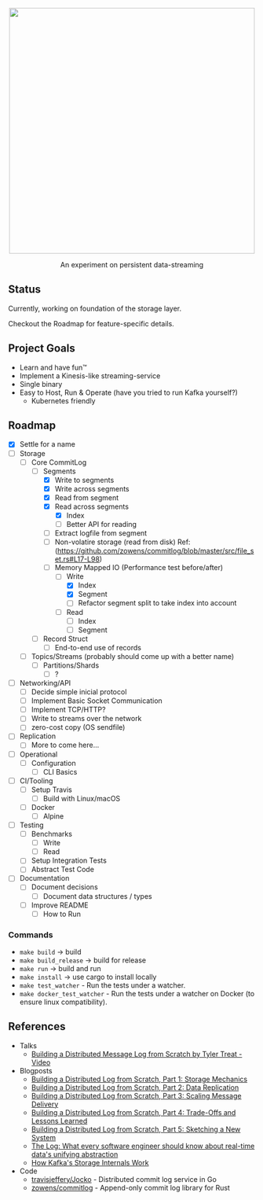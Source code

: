<p align="center">
  <img src="https://github.com/marceloboeira/voik/blob/master/docs/logos/logo_transparent.png?raw=true" width="500">
  <p align="center">An experiment on persistent data-streaming<p>
</p>

## Status

Currently, working on foundation of the storage layer.

Checkout the Roadmap for feature-specific details.

## Project Goals

* Learn and have fun™️
* Implement a Kinesis-like streaming-service
* Single binary
* Easy to Host, Run & Operate (have you tried to run Kafka yourself?)
  * Kubernetes friendly

## Roadmap

* [x] Settle for a name
* [ ] Storage
  * [ ] Core CommitLog
    * [ ] Segments
      * [x] Write to segments
      * [x] Write across segments
      * [x] Read from segment
      * [x] Read across segments
        * [x] Index
        * [ ] Better API for reading
      * [ ] Extract logfile from segment
      * [ ] Non-volatire storage (read from disk) Ref: (https://github.com/zowens/commitlog/blob/master/src/file_set.rs#L17-L98)
      * [ ] Memory Mapped IO (Performance test before/after)
        * [ ] Write
          * [x] Index
          * [x] Segment
          * [ ] Refactor segment split to take index into account
        * [ ] Read
          * [ ] Index
          * [ ] Segment
    * [ ] Record Struct
      * [ ] End-to-end use of records
  * [ ] Topics/Streams (probably should come up with a better name)
    * [ ] Partitions/Shards
      * [ ] ?
* [ ] Networking/API
  * [ ] Decide simple inicial protocol
  * [ ] Implement Basic Socket Communication
  * [ ] Implement TCP/HTTP?
  * [ ] Write to streams over the network
  * [ ] zero-cost copy (OS sendfile)
* [ ] Replication
  * [ ] More to come here...
* [ ] Operational
  * [ ] Configuration
    * [ ] CLI Basics
* [ ] CI/Tooling
  * [ ] Setup Travis
    * [ ] Build with Linux/macOS
  * [ ] Docker
    * [ ] Alpine
* [ ] Testing
  * [ ] Benchmarks
    * [ ] Write
    * [ ] Read
  * [ ] Setup Integration Tests
  * [ ] Abstract Test Code
* [ ] Documentation
  * [ ] Document decisions
    * [ ] Document data structures / types
  * [ ] Improve README
    * [ ] How to Run

### Commands

* `make build` -> build
* `make build_release` -> build for release
* `make run` -> build and run
* `make install` -> use cargo to install locally
* `make test_watcher` - Run the tests under a watcher.
* `make docker_test_watcher` - Run the tests under a watcher on Docker (to ensure linux compatibility).

## References

* Talks
  *  [Building a Distributed Message Log from Scratch by Tyler Treat - Video](https://www.youtube.com/watch?v=oKbm9XFxB2k)
* Blogposts
  * [Building a Distributed Log from Scratch, Part 1: Storage Mechanics](https://bravenewgeek.com/building-a-distributed-log-from-scratch-part-1-storage-mechanics/)
  * [Building a Distributed Log from Scratch, Part 2: Data Replication](https://bravenewgeek.com/building-a-distributed-log-from-scratch-part-2-data-replication)
  * [Building a Distributed Log from Scratch, Part 3: Scaling Message Delivery](https://bravenewgeek.com/building-a-distributed-log-from-scratch-part-3-scaling-message-delivery/)
  * [Building a Distributed Log from Scratch, Part 4: Trade-Offs and Lessons Learned](https://bravenewgeek.com/building-a-distributed-log-from-scratch-part-4-trade-offs-and-lessons-learned/)
  * [Building a Distributed Log from Scratch, Part 5: Sketching a New System](https://bravenewgeek.com/building-a-distributed-log-from-scratch-part-5-sketching-a-new-system/)
  * [The Log: What every software engineer should know about real-time data's unifying abstraction](https://engineering.linkedin.com/distributed-systems/log-what-every-software-engineer-should-know-about-real-time-datas-unifying)
  * [How Kafka's Storage Internals Work](https://thehoard.blog/how-kafkas-storage-internals-work-3a29b02e026)
* Code
  * [travisjeffery/Jocko](https://github.com/travisjeffery/jocko) - Distributed commit log service in Go
  * [zowens/commitlog](http://github.com/zowens/commitlog) - Append-only commit log library for Rust
